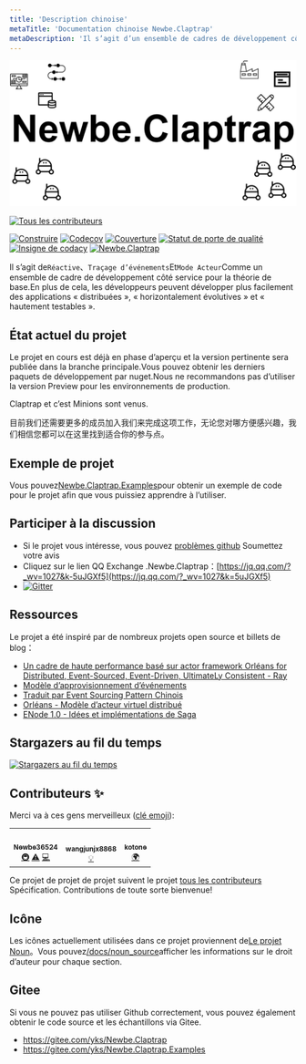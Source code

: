 ```yaml
---
title: 'Description chinoise'
metaTitle: 'Documentation chinoise Newbe.Claptrap'
metaDescription: 'Il s’agit d’un ensemble de cadres de développement côté service basés sur des « réactifs », « traçabilité des événements » et « mode acteur » comme théories de base.En plus de cela, les développeurs peuvent développer plus facilement des applications « distribuées », « horizontalement évolutives » et « hautement testables ».'
---
```


![Newbe.Claptrap](https://raw.githubusercontent.com/newbe36524/Newbe.Claptrap/develop/docs/main_banner.png)

<!-- ALL-CONTRIBUTORS-BADGE:START - Do not remove or modify this section -->
[![Tous les contributeurs](https://img.shields.io/badge/all_contributors-3-orange.svg?style=flat-square)](#contributors-)
<!-- ALL-CONTRIBUTORS-BADGE:END -->

[![Construire](https://github.com/newbe36524/Newbe.Claptrap/workflows/Claptrap/badge.svg)](https://github.com/newbe36524/Newbe.Claptrap/actions) [![Codecov](https://img.shields.io/codecov/c/github/newbe36524/Newbe.Claptrap)](https://codecov.io/gh/newbe36524/Newbe.Claptrap) [![Couverture](https://sonarcloud.io/api/project_badges/measure?project=newbe36524_Newbe.Claptrap&metric=coverage)](https://sonarcloud.io/dashboard?id=newbe36524_Newbe.Claptrap) [![Statut de porte de qualité](https://sonarcloud.io/api/project_badges/measure?project=newbe36524_Newbe.Claptrap&metric=alert_status)](https://sonarcloud.io/dashboard?id=newbe36524_Newbe.Claptrap) [![Insigne de codacy](https://api.codacy.com/project/badge/Grade/1fd0e7443364414ca0003dab27f9f9b8)](https://www.codacy.com/manual/472158246/Newbe.Claptrap?utm_source=github.com&utm_medium=referral&utm_content=newbe36524/Newbe.Claptrap&utm_campaign=Badge_Grade) [![Newbe.Claptrap](https://img.shields.io/nuget/v/Newbe.Claptrap?label=Newbe.Claptrap%20nuget&logo=Newbe.Claptrap&style=flat-square)](https://www.nuget.org/packages/Newbe.Claptrap/)

Il s’agit de`Réactive`、`Traçage d’événements`Et`Mode Acteur`Comme un ensemble de cadre de développement côté service pour la théorie de base.En plus de cela, les développeurs peuvent développer plus facilement des applications « distribuées », « horizontalement évolutives » et « hautement testables ».

## État actuel du projet

Le projet en cours est déjà en phase d’aperçu et la version pertinente sera publiée dans la branche principale.Vous pouvez obtenir les derniers paquets de développement par nuget.Nous ne recommandons pas d’utiliser la version Preview pour les environnements de production.

Claptrap et c’est Minions sont venus.

目前我们还需要更多的成员加入我们来完成这项工作，无论您对哪方便感兴趣，我们相信您都可以在这里找到适合你的参与点。

## Exemple de projet

Vous pouvez[Newbe.Claptrap.Examples](https://github.com/newbe36524/Newbe.Claptrap.Examples)pour obtenir un exemple de code pour le projet afin que vous puissiez apprendre à l’utiliser.

## Participer à la discussion

- Si le projet vous intéresse, vous pouvez [problèmes github](https://github.com/newbe36524/Newbe.Claptrap/issues) Soumettez votre avis
- Cliquez sur le lien QQ Exchange .Newbe.Claptrap：[https://jq.qq.com/?_wv=1027&k-5uJGXf5](https://jq.qq.com/?_wv=1027&k=5uJGXf5)
- [![Gitter](https://badges.gitter.im/newbe-claptrap/community.svg)](https://gitter.im/newbe-claptrap/community?utm_source=badge&utm_medium=badge&utm_campaign=pr-badge)

## Ressources

Le projet a été inspiré par de nombreux projets open source et billets de blog：

- [Un cadre de haute performance basé sur actor framework Orléans for Distributed, Event-Sourced, Event-Driven, UltimateLy Consistent - Ray](https://github.com/RayTale/Ray)
- [Modèle d’approvisionnement d’événements](https://docs.microsoft.com/en-us/previous-versions/msp-n-p/dn589792%28v%3dpandp.10%29)
- [Traduit par Event Sourcing Pattern Chinois](https://www.infoq.cn/article/event-sourcing)
- [Orléans - Modèle d’acteur virtuel distribué](https://github.com/dotnet/orleans)
- [ENode 1.0 - Idées et implémentations de Saga](http://www.cnblogs.com/netfocus/p/3149156.html)

## Stargazers au fil du temps

[![Stargazers au fil du temps](https://starchart.cc/newbe36524/Newbe.Claptrap.svg)](https://starchart.cc/newbe36524/Newbe.Claptrap)

## Contributeurs ✨

Merci va à ces gens merveilleux ([clé emoji](https://allcontributors.org/docs/en/emoji-key)):

<!-- ALL-CONTRIBUTORS-LIST:START - Do not remove or modify this section -->
<!-- prettier-ignore-start -->
<!-- markdownlint-disable -->
<table>
  <tr>
    <td align="center"><a href="https://www.newbe.pro"><img src="https://avatars1.githubusercontent.com/u/7685462?v=4" width="100px;" alt=""/><br /><sub><b>Newbe36524</b></sub></a><br /><a href="#infra-newbe36524" title="Infrastructure (Hosting, Build-Tools, etc)">🚇</a> <a href="https://github.com/newbe36524/Newbe.Claptrap/commits?author=newbe36524" title="Tests">⚠️</a> <a href="https://github.com/newbe36524/Newbe.Claptrap/commits?author=newbe36524" title="Code">💻</a></td>
    <td align="center"><a href="https://github.com/wangjunjx8868"><img src="https://avatars3.githubusercontent.com/u/5389565?v=4" width="100px;" alt=""/><br /><sub><b>wangjunjx8868</b></sub></a><br /><a href="#example-wangjunjx8868" title="Examples">💡</a></td>
    <td align="center"><a href="https://github.com/kotoneme"><img src="https://avatars3.githubusercontent.com/u/43395111?v=4" width="100px;" alt=""/><br /><sub><b>kotone</b></sub></a><br /><a href="#translation-kotoneme" title="Translation">🌍</a></td>
  </tr>
</table>

<!-- markdownlint-enable -->
<!-- prettier-ignore-end -->
<!-- ALL-CONTRIBUTORS-LIST:END -->

Ce projet de projet de projet suivent le projet [tous les contributeurs](https://github.com/all-contributors/all-contributors) Spécification. Contributions de toute sorte bienvenue!

## Icône

Les icônes actuellement utilisées dans ce projet proviennent de[Le projet Noun](https://thenounproject.com/)。Vous pouvez[/docs/noun_source](https://github.com/newbe36524/Newbe.Claptrap/tree/master/docs/noun_source)afficher les informations sur le droit d’auteur pour chaque section.

## Gitee

Si vous ne pouvez pas utiliser Github correctement, vous pouvez également obtenir le code source et les échantillons via Gitee.

- <https://gitee.com/yks/Newbe.Claptrap>
- <https://gitee.com/yks/Newbe.Claptrap.Examples>
